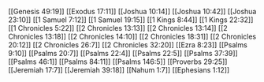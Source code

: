 [[Genesis 49:19]]
[[Exodus 17:11]]
[[Joshua 10:14]]
[[Joshua 10:42]]
[[Joshua 23:10]]
[[1 Samuel 7:12]]
[[1 Samuel 19:15]]
[[1 Kings 8:44]]
[[1 Kings 22:32]]
[[1 Chronicles 5:22]]
[[2 Chronicles 13:13]]
[[2 Chronicles 13:14]]
[[2 Chronicles 13:18]]
[[2 Chronicles 14:10]]
[[2 Chronicles 18:31]]
[[2 Chronicles 20:12]]
[[2 Chronicles 26:7]]
[[2 Chronicles 32:20]]
[[Ezra 8:23]]
[[Psalms 9:10]]
[[Psalms 20:7]]
[[Psalms 22:4]]
[[Psalms 22:5]]
[[Psalms 37:39]]
[[Psalms 46:1]]
[[Psalms 84:11]]
[[Psalms 146:5]]
[[Proverbs 29:25]]
[[Jeremiah 17:7]]
[[Jeremiah 39:18]]
[[Nahum 1:7]]
[[Ephesians 1:12]]
